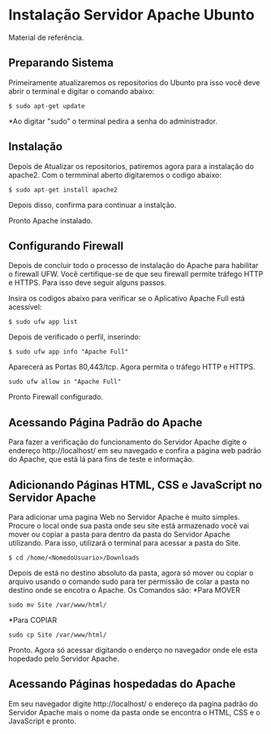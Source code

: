 # Instalação Servidor Apache Ubunto

Material de referência.

## Preparando Sistema

Primeiramente atualizaremos os repositorios do Ubunto pra isso você deve abrir o terminal e digitar o comando abaixo:

`$ sudo apt-get update`

*Ao digitar "sudo" o terminal pedira a senha do administrador.

## Instalação

Depois de Atualizar os repositorios, patiremos agora para a instalaçâo do apache2. Com o termminal aberto digitaremos o codigo abaixo:

`$ sudo apt-get install apache2`

Depois disso, confirma para continuar a instalção.

Pronto Apache instalado.

## Configurando Firewall

Depois de concluir todo o processo de instalação do Apache para habilitar o firewall UFW. Você certifique-se de que seu firewall permite tráfego HTTP e HTTPS. Para isso deve seguir alguns passos.

Insira os codigos abaixo para verificar se o Aplicativo Apache Full está acessível:

`$ sudo ufw app list`

Depois de verificado o perfil, inserindo:

`$ sudo ufw app info "Apache Full"`

Aparecerá as Portas 80,443/tcp. Agora permita o tráfego HTTP e HTTPS.

`sudo ufw allow in "Apache Full"`

Pronto Firewall configurado.

## Acessando Página Padrão do Apache

Para fazer a verificação do funcionamento do Servidor Apache digite o endereço http://localhost/ em seu navegado e confira a página web padrão do Apache, que está lá para fins de teste e informação.

## Adicionando Páginas HTML, CSS e JavaScript no Servidor Apache

Para adicionar uma pagina Web no Servidor Apache è muito simples. Procure o local onde sua pasta onde seu site está armazenado você vai mover ou copiar a pasta para dentro da pasta do Servidor Apache utilizando. Para isso, utilizará o terminal para acessar a pasta do Site.

`$ cd /home/<NomedoUsuario>/Downloads`

Depois de está no destino absoluto da pasta, agora só mover ou copiar o arquivo usando o comando sudo para ter permissão de colar a pasta no destino onde se encotra o Apache. Os Comandos são:
*Para MOVER

`sudo mv Site /var/www/html/`

*Para COPIAR

`sudo cp Site /var/www/html/`

Pronto. Agora só acessar digitando o enderço no navegador onde ele esta hopedado pelo Servidor Apache.

## Acessando Páginas hospedadas do Apache

Em seu navegador digite http://localhost/<NomeDaPasta> o endereço da pagina padrão do Servidor Apache mais o nome da pasta onde se encontra o HTML, CSS e o JavaScript e pronto.
